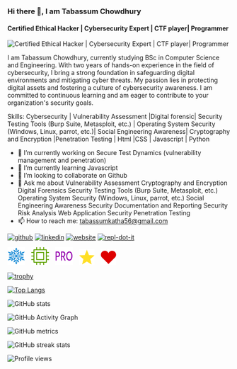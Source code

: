 ### Hi there 👋, I am Tabassum Chowdhury 
#### Certified Ethical Hacker | Cybersecurity Expert | CTF player| Programmer
![Certified Ethical Hacker | Cybersecurity Expert | CTF player| Programmer](https://tabassumkatha.000webhostapp.com/img/tabassum-removebg-preview.png)

I am Tabassum Chowdhury, currently studying BSc in Computer Science and Engineering. With two years of hands-on experience in the field of cybersecurity, I bring a strong foundation in safeguarding digital environments and mitigating cyber threats. My passion lies in protecting digital assets and fostering a culture of cybersecurity awareness. I am committed to continuous learning and am eager to contribute to your organization's security goals.

Skills: Cybersecurity | Vulnerability Assessment |Digital forensic| Security Testing Tools (Burp Suite, Metasploit, etc.) | Operating System Security (Windows, Linux, parrot, etc.)| Social Engineering Awareness| Cryptography and Encryption |Penetration Testing | Html |CSS | Javascript | Python

- 🔭 I’m currently working on Secure Test Dynamics (vulnerability management and penetration) 
- 🌱 I’m currently learning Javascript  
- 👯 I’m looking to collaborate on Github 
- 💬 Ask me about Vulnerability Assessment Cryptography and Encryption Digital Forensics Security Testing Tools (Burp Suite, Metasploit, etc.) Operating System Security (Windows, Linux, parrot, etc.) Social Engineering Awareness Security Documentation and Reporting Security Risk Analysis Web Application Security Penetration Testing 
- 📫 How to reach me: tabassumkatha56@gmail.com 


[<img src='https://cdn.jsdelivr.net/npm/simple-icons@3.0.1/icons/github.svg' alt='github' height='40'>](https://github.com/tabasssum26)  [<img src='https://cdn.jsdelivr.net/npm/simple-icons@3.0.1/icons/linkedin.svg' alt='linkedin' height='40'>](https://www.linkedin.com/in/tabassum-chowdhury/)  [<img src='https://cdn.jsdelivr.net/npm/simple-icons@3.0.1/icons/icloud.svg' alt='website' height='40'>](https://tabassumkatha.000webhostapp.com/)  [<img src='https://cdn.jsdelivr.net/npm/simple-icons@3.0.1/icons/repl-dot-it.svg' alt='repl-dot-it' height='40'>](https://replit.com/@tabassumkatha56)  

<a href='https://archiveprogram.github.com/'><img src='https://raw.githubusercontent.com/acervenky/animated-github-badges/master/assets/acbadge.gif' width='40' height='40'></a> <a href='https://docs.github.com/en/developers'><img src='https://raw.githubusercontent.com/acervenky/animated-github-badges/master/assets/devbadge.gif' width='40' height='40'></a> <a href='https://github.com/pricing'><img src='https://raw.githubusercontent.com/acervenky/animated-github-badges/master/assets/pro.gif' width='40' height='40'></a> <a href='https://stars.github.com/'><img src='https://raw.githubusercontent.com/acervenky/animated-github-badges/master/assets/starbadge.gif' width='35' height='35'></a> <a href='https://docs.github.com/en/github/supporting-the-open-source-community-with-github-sponsors'><img src='https://raw.githubusercontent.com/acervenky/animated-github-badges/master/assets/sponsorbadge.gif' width='35' height='35'></a> 

[![trophy](https://github-profile-trophy.vercel.app/?username=tabasssum26)](https://github.com/ryo-ma/github-profile-trophy)

[![Top Langs](https://github-readme-stats.vercel.app/api/top-langs/?username=tabasssum26)](https://github.com/anuraghazra/github-readme-stats)

![GitHub stats](https://github-readme-stats.vercel.app/api?username=tabasssum26&show_icons=true&count_private=true)  

![GitHub Activity Graph](https://activity-graph.herokuapp.com/graph?username=tabasssum26)  

![GitHub metrics](https://metrics.lecoq.io/tabasssum26)  

![GitHub streak stats](https://streak-stats.demolab.com/?user=tabasssum26)  

![Profile views](https://gpvc.arturio.dev/tabasssum26)  
